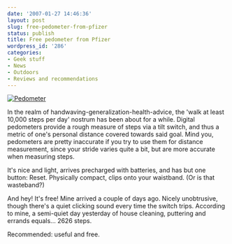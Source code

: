 ```yaml
---
date: '2007-01-27 14:46:36'
layout: post
slug: free-pedometer-from-pfizer
status: publish
title: Free pedometer from Pfizer
wordpress_id: '286'
categories:
- Geek stuff
- News
- Outdoors
- Reviews and recommendations
---
```



[
![Pedometer](http://www.phfactor.net/wp-pics/ishot-2.jpg)
](http://www.myheartnow.com/content/index.jsp)

In the realm of handwaving-generalization-health-advice, the 'walk at least 10,000 steps per day' nostrum has been about for a while. Digital pedometers provide a rough measure of steps via a tilt switch, and thus a metric of one's personal distance covered towards said goal. Mind you, pedometers are pretty inaccurate if you try to use them for distance measurement, since your stride varies quite a bit, but are more accurate when measuring steps.

It's nice and light, arrives precharged with batteries, and has but one button: Reset. Physically compact, clips onto your waistband. (Or is that wasteband?)

And hey! It's free! Mine arrived a couple of days ago. Nicely unobtrusive, though there's a quiet clicking sound every time the switch trips. According to mine, a semi-quiet day yesterday of house cleaning, puttering and errands equals... 2626 steps.

Recommended: useful and free.
